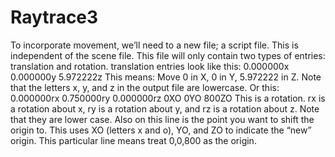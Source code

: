 # Raytrace3

To incorporate movement, we’ll need to a new file; a script file. This is independent of the scene file.
This file will only contain two types of entries: translation and rotation.
translation entries look like this:
0.000000x 0.000000y 5.972222z
This means: Move 0 in X, 0 in Y, 5.972222 in Z. Note that the letters x, y, and z in the output file are lowercase.
Or this:
0.000000rx 0.750000ry 0.000000rz 0XO 0YO 800ZO
This is a rotation. rx is a rotation about x, ry is a rotation about y, and rz is a rotation about z. Note that they are lower case. Also on this line is the point you want to shift the origin to. This uses XO (letters x and o), YO, and ZO to indicate the “new” origin. This particular line means treat 0,0,800 as the origin.
